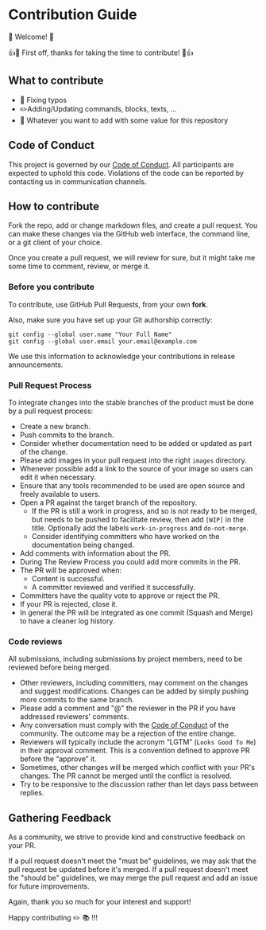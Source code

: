 # Contribution Guide

:wave: Welcome! :wave:

:+1::tada: First off, thanks for taking the time to contribute! :tada::+1:

## What to contribute

* :bug: Fixing typos
* :pencil2:Adding/Updating commands, blocks, texts, ...
* :tada: Whatever you want to add with some value for this repository

## Code of Conduct

This project is governed by our [Code of Conduct](https://github.com/konveyor/community/blob/main/CODE_OF_CONDUCT.md). All
participants are expected to uphold this code. Violations of the code can be reported by contacting us in communication channels.

## How to contribute

Fork the repo, add or change markdown files, and create a pull request. You can make these changes
via the GitHub web interface, the command line, or a git client of your choice.

Once you create a pull request, we will review for sure, but it might take me some time to comment, review,
or merge it.

### Before you contribute

To contribute, use GitHub Pull Requests, from your own **fork**.

Also, make sure you have set up your Git authorship correctly:

```
git config --global user.name "Your Full Name"
git config --global user.email your.email@example.com
```

We use this information to acknowledge your contributions in release announcements.

### Pull Request Process

To integrate changes into the stable branches of the product must be done by a
pull request process:

* Create a new branch.
* Push commits to the branch.
* Consider whether documentation need to be added or updated as part of the change.
* Please add images in your pull request into the right `images` directory.
* Whenever possible add a link to the source of your image so users can edit it when necessary.
* Ensure that any tools recommended to be used are open source and freely available to users.
* Open a PR against the target branch of the repository.
	* If the PR is still a work in progress, and so is not ready to be merged, but needs to be pushed to
	facilitate review, then add `[WIP]` in the title. Optionally add the labels `work-in-progress` and `do-not-merge`.
	* Consider identifying committers who have worked on the documentation being changed.
* Add comments with information about the PR.
* During The Review Process you could add more commits in the PR.
* The PR will be approved when:
	* Content is successful.
	* A committer reviewed and verified it successfully.
* Committers have the quality vote to approve or reject the PR.
* If your PR is rejected, close it.
* In general the PR will be integrated as one commit (Squash and Merge) to have a cleaner log history. 

### Code reviews

All submissions, including submissions by project members, need to be reviewed before being merged.

* Other reviewers, including committers, may comment on the changes and suggest modifications. Changes can
be added by simply pushing more commits to the same branch.
* Please add a comment and "@" the reviewer in the PR if you have addressed reviewers' comments.
* Any conversation must comply with the [Code of Conduct](https://github.com/konveyor/community/blob/main/CODE_OF_CONDUCT.md)
of the community. The outcome may be a rejection of the entire change.
* Reviewers will typically include the acronym “LGTM” (`Looks Good To Me`) in their approval comment. This is a
convention defined to approve PR before the “approve” it.
* Sometimes, other changes will be merged which conflict with your PR's changes. The PR cannot
be merged until the conflict is resolved. 
* Try to be responsive to the discussion rather than let days pass between replies.

## Gathering Feedback

As a community, we strive to provide kind and constructive feedback on your PR.

If a pull request doesn't meet the "must be" guidelines, we may ask that the pull request be updated
before it's merged. If a pull request doesn't meet the "should be" guidelines,
we may merge the pull request and add an issue for future improvements.

Again, thank you so much for your interest and support!

Happy contributing :pencil2: :books: !!!
